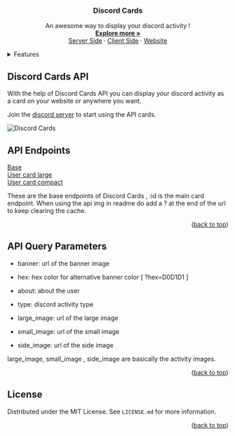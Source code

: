 <div align="center">
  <h3 align="center">Discord Cards</h3>

  <p align="center">
    An awesome way to display your discord activity !
    <br />
    <a href="https://github.com/crizmo/DiscordCards/blob/main/server-dcez/README.md"><strong>Explore more »</strong></a>
    <br />
    <a href="https://github.com/crizmo/DiscordCards/tree/main/server-dcez">Server Side</a>
    ·
    <a href="https://github.com/crizmo/dcez-client">Client Side</a>
    ·
    <a href="https://discord-cards.netlify.app/">Website</a>
  </p>
</div>

<details>
  <summary>Features</summary>
  <ol>
    <li>
      <a href="#discord-cards-api">Discord Cards API</a>
    </li>
    <li><a href="#api-endpoints">API endpoints</a></li>
    <li><a href="#api-qiery-parameters">API queries</a></li>
    <li><a href="#license">License</a></li>
  </ol>
</details>

## Discord Cards API

With the help of Discord Cards API you can display your discord activity as a card on your website or anywhere you want. 

Join the [discord server](https://discord.gg/VcMPV8vc2x) to start using the API cards.

![Discord Cards](https://media.discordapp.net/attachments/988140784807202886/993533565738426378/breeze.png?width=1028&height=474)

## API Endpoints

<a href="https://discord-cards.kurizu.repl.co/">Base</a> <br> 
<a href="https://discord-cards.kurizu.repl.co/api/card/:id">User card large</a> <br>
<a href="https://discord-cards.kurizu.repl.co/api/compact/:id">User card compact</a> <br>

These are the base endpoints of Discord Cards , :id is the main card endpoint.
When using the api img in readme do add a ? at the end of the url to keep clearing the cache.

<p align="right">(<a href="#top">back to top</a>)</p>

## API Query Parameters

  * banner: url of the banner image
  * hex: hex color for alternative banner color [ ?hex=D0D1D1 ]
  * about: about the user
  * type: discord activity type

  * large_image: url of the large image
  * small_image: url of the small image
  * side_image: url of the side image

  large_image, small_image , side_image are basically the activity images.

<p align="right">(<a href="#top">back to top</a>)</p>

## License

Distributed under the MIT License. See `LICENSE.md` for more information.

<p align="right">(<a href="#top">back to top</a>)</p>